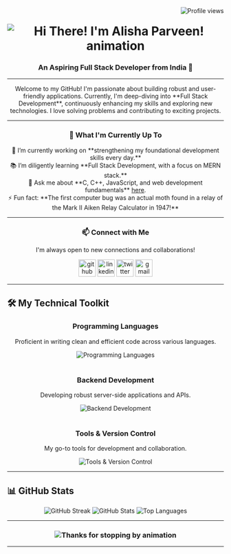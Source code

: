 <img align="right" src="https://visitor-badge.laobi.icu/badge?page_id=Alisha-786.Alisha-786" alt="Profile views" />

<h1 align="center">
  <img src="https://readme-typing-svg.herokuapp.com/?font=Righteous&size=35&center=true&vCenter=true&width=500&height=70&duration=4000&lines=Hi+There!+👋;+I'm+Alisha+Parveen!;" alt="Hi There! I'm Alisha Parveen! animation" />
</h1>

<h3 align="center">An Aspiring Full Stack Developer from India 🚀</h3>

---

<div align="center">
  <p>
    Welcome to my GitHub! I'm passionate about building robust and user-friendly applications.
    Currently, I'm deep-diving into **Full Stack Development**, continuously enhancing my skills and
    exploring new technologies. I love solving problems and contributing to exciting projects.
  </p>

  ---

  <h3>🌱 What I'm Currently Up To</h3>
  <p>
    🔭 I’m currently working on **strengthening my foundational development skills every day.** <br>
    📚 I’m diligently learning **Full Stack Development, with a focus on MERN stack.** <br>
    💬 Ask me about **C, C++, JavaScript, and web development fundamentals** <a href="https://github.com/Alisha-786/Alisha-786/issues" target="_blank" rel="noopener noreferrer">here</a>. <br>
    ⚡ Fun fact: **The first computer bug was an actual moth found in a relay of the Mark II Aiken Relay Calculator in 1947!**
  </p>

  ---

  <h3>📫 Connect with Me</h3>
  <p>I'm always open to new connections and collaborations!</p>
  <div>
    <a href="https://github.com/Alisha-786" target="_blank" rel="noopener noreferrer"><img src='https://cdn.jsdelivr.net/npm/simple-icons@3.0.1/icons/github.svg' alt='github' height='40'></a>
    <a href="https://www.linkedin.com/in/alisha-p-a7a718286/" target="_blank" rel="noopener noreferrer"><img src='https://cdn.jsdelivr.net/npm/simple-icons@3.0.1/icons/linkedin.svg' alt='linkedin' height='40'></a>
    <a href="https://twitter.com/alisha_7865" target="_blank" rel="noopener noreferrer"><img src='https://cdn.jsdelivr.net/npm/simple-icons@3.0.1/icons/twitter.svg' alt='twitter' height='40'></a>
    <a href="mailto:alisha.afaque786@gmail.com" target="_blank" rel="noopener noreferrer"><img src='https://cdn.jsdelivr.net/npm/simple-icons@3.0.1/icons/gmail.svg' alt='gmail' height='40'></a>
  </div>
</div>

---

## 🛠️ My Technical Toolkit

<div align="center">
  <h3>Programming Languages</h3>
  <p>Proficient in writing clean and efficient code across various languages.</p>
  <img src="https://skillicons.dev/icons?i=c,cpp,cs,python,java,javascript,html,css,dart" alt="Programming Languages" /><br><br>

  <h3>Backend Development</h3>
  <p>Developing robust server-side applications and APIs.</p>
  <img src="https://skillicons.dev/icons?i=nodejs,mysql,postgresql,supabase" alt="Backend Development" /><br><br>


  <h3>Tools & Version Control</h3>
  <p>My go-to tools for development and collaboration.</p>
  <img src="https://skillicons.dev/icons?i=vscode,git,github" alt="Tools & Version Control" />
</div>

---

## 📊 GitHub Stats

<div align="center">
  <img src="https://streak-stats.demolab.com/?user=Alisha-786&count_private=true&theme=react&border_radius=10&hide_border=true" alt="GitHub Streak" />
  <img src="https://github-readme-stats.vercel.app/api?username=Alisha-786&show_icons=true&theme=react&rank_icon=github&border_radius=10&hide_border=true" alt="GitHub Stats" />
  <img src="https://github-readme-stats.vercel.app/api/top-langs/?username=Alisha-786&layout=compact&theme=react&border_radius=10&hide_border=true&langs_count=8" alt="Top Languages" />
</div>

---

<h3 align="center">
  <img src="https://readme-typing-svg.herokuapp.com/?font=Righteous&size=25&center=true&vCenter=true&width=500&height=70&duration=4000&lines=Thanks+for+stopping+by!+✌️;+Feel+free+to+reach+out+for+collaborations+or+a+chat!;" alt="Thanks for stopping by animation" />
</h3>

---

